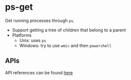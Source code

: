 # ps-get

Get running processes through `ps`.

- Support getting a tree of children that belong to a parent
- Platforms
  - Unix: uses `ps`
  - Windows: try to use `wmic` and then `powershell`

## APIs

API references can be found [here]()
